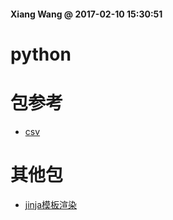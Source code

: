 #### Xiang Wang @ 2017-02-10 15:30:51

# python


# 包参考
* [csv](./csv.md)

# 其他包
* [jinja模板渲染](./jinjia.md)
